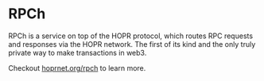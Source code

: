 # RPCh

RPCh is a service on top of the HOPR protocol, which routes RPC requests and responses via the HOPR network. The first of its kind and the only truly private way to make transactions in web3.

Checkout [hoprnet.org/rpch](https://hoprnet.org/rpch) to learn more.
